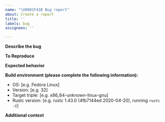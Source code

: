 ```yaml
---
name: "\U0001F41B Bug report"
about: Create a report
title: ''
labels: bug
assignees: ''

---
```


<!--
Thank you for reporting a bug! :)

Fill the following template so that we better understand what's happening. Feel free to add or remove sections as you feel appropriate.
-->

**Describe the bug**

<!--
A clear and concise description of what the bug is.
-->

**To Reproduce**

<!--
Steps to reproduce the issue, or JavaScript code that causes this failure.
-->

**Expected behavior**

<!--
Explain what you expected to happen, and what is happening instead.
-->

**Build environment (please complete the following information):**
 - OS: [e.g. Fedora Linux]
 - Version: [e.g. 32]
 - Target triple: [e.g. x86_64-unknown-linux-gnu]
 - Rustc version: [e.g. rustc 1.43.0 (4fb7144ed 2020-04-20), running `rustc -V`]

**Additional context**

<!--
Add any other context about the problem here.
-->